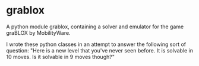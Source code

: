 grablox
=======

A python module grablox, containing a solver and emulator for the game graBLOX by MobilityWare.

I wrote these python classes in an attempt to answer the following sort of question:
"Here is a new level that you've never seen before. It is solvable in 10 moves. Is it solvable in 9 moves though?"


